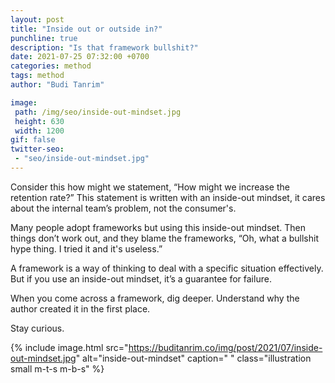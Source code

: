 ```yaml
---
layout: post
title: "Inside out or outside in?"
punchline: true
description: "Is that framework bullshit?"
date: 2021-07-25 07:32:00 +0700
categories: method
tags: method
author: "Budi Tanrim"

image:
 path: /img/seo/inside-out-mindset.jpg
 height: 630
 width: 1200
gif: false
twitter-seo: 
 - "seo/inside-out-mindset.jpg"
---
```


Consider this how might we statement, “How might we increase the retention rate?” This statement is written with an inside-out mindset, it cares about the internal team’s problem, not the consumer's.

Many people adopt frameworks but using this inside-out mindset. Then things don’t work out, and they blame the frameworks, “Oh, what a bullshit hype thing. I tried it and it's useless.”

A framework is a way of thinking to deal with a specific situation effectively. But if you use an inside-out mindset, it’s a guarantee for failure.

When you come across a framework, dig deeper. Understand why the author created it in the first place.

Stay curious.

{% include image.html 
src="https://buditanrim.co/img/post/2021/07/inside-out-mindset.jpg" 
alt="inside-out-mindset" 
caption=" "
class="illustration small m-t-s m-b-s" %}
